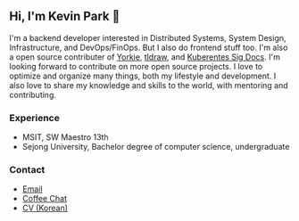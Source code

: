 ## Hi, I'm Kevin Park 👋
 
I'm a backend developer interested in Distributed Systems, System Design, Infrastructure, and DevOps/FinOps. But I also do frontend stuff too.
I'm also a open source contributer of [Yorkie](https://github.com/yorkie-team/yorkie), [tldraw](https://github.com/tldraw/tldraw), and [Kuberentes Sig Docs](https://github.com/kubernetes/website). I'm looking forward to contribute on more open source projects.
I love to optimize and organize many things, both my lifestyle and development.
I also love to share my knowledge and skills to the world, with mentoring and contributing.

### Experience

- MSIT, SW Maestro 13th
- Sejong University, Bachelor degree of computer science, undergraduate

### Contact

- [Email](mailto:krapi0314@gmail.com)
- [Coffee Chat](https://open.kakao.com/o/sv3f7T0e)
- [CV (Korean)](https://bit.ly/3E2Bzei)
